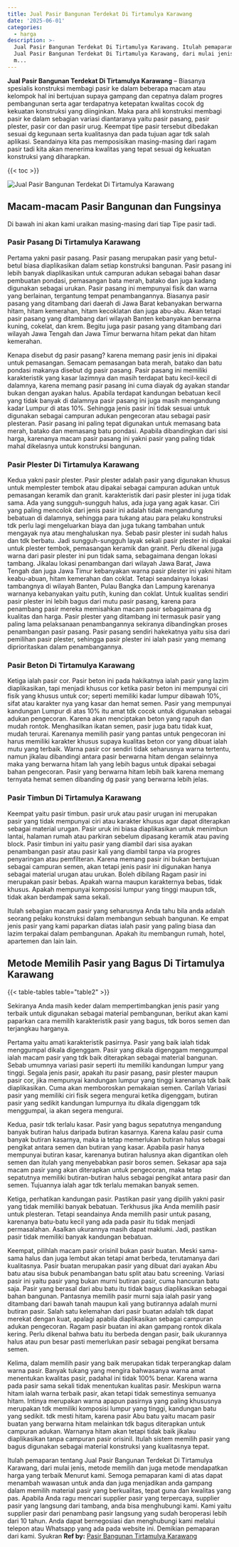 ```yaml
---
title: Jual Pasir Bangunan Terdekat Di Tirtamulya Karawang
date: '2025-06-01'
categories:
  - harga
description: >-
  Jual Pasir Bangunan Terdekat Di Tirtamulya Karawang. Itulah pemaparan tentang
  Jual Pasir Bangunan Terdekat Di Tirtamulya Karawang, dari mulai jenis, metode
  m...
---
```


**Jual Pasir Bangunan Terdekat Di Tirtamulya Karawang** – Biasanya spesialis konstruksi membagi pasir ke dalam beberapa macam atau kelompok hal ini bertujuan supaya gampang dan cepatnya dalam progres pembangunan serta agar terdapatnya ketepatan kwalitas cocok dg kekuatan konstruksi yang diinginkan. Maka para ahli konstruksi membagi pasir ke dalam sebagian variasi diantaranya yaitu pasir pasang, pasir plester, pasir cor dan pasir urug. Keempat tipe pasir tersebut dibedakan sesuai dg kegunaan serta kualitasnya dan pada tujuan agar tdk salah aplikasi. Seandainya kita pas memposisikan masing-masing dari ragam pasir tadi kita akan menerima kwalitas yang tepat sesuai dg kekuatan konstruksi yang diharapkan.

{{< toc >}}

![Jual Pasir Bangunan Terdekat Di Tirtamulya Karawang](/images/jual-pasir-bangunan-65.png)

## Macam-macam Pasir Bangunan dan Fungsinya

Di bawah ini akan kami uraikan masing-masing dari tiap Tipe pasir tadi.

### Pasir Pasang Di Tirtamulya Karawang

Pertama yakni pasir pasang. Pasir pasang merupakan pasir yang betul-betul biasa diaplikasikan dalam setiap konstruksi bangunan. Pasir pasang ini lebih banyak diaplikasikan untuk campuran adukan sebagai bahan dasar pembuatan pondasi, pemasangan bata merah, batako dan juga kadang digunakan sebagai urukan. Pasir pasang ini mempunyai fisik dan warna yang berlainan, tergantung tempat penambangannya. Biasanya pasir pasang yang ditambang dari daerah di Jawa Barat kebanyakan berwarna hitam, hitam kemerahan, hitam kecoklatan dan juga abu-abu. Akan tetapi pasir pasang yang ditambang dari wilayah Banten kebanyakan berwarna kuning, cokelat, dan krem. Begitu juga pasir pasang yang ditambang dari wilayah Jawa Tengah dan Jawa Timur berwarna hitam pekat dan hitam kemerahan.

Kenapa disebut dg pasir pasang? karena memang pasir jenis ini dipakai untuk pemasangan. Semacam pemasangan bata merah, batako dan batu pondasi makanya disebut dg pasir pasang. Pasir pasang ini memiliki karakteristik yang kasar lazimnya dan masih terdapat batu kecil-kecil di dalamnya, karena memang pasir pasang ini cuma diayak dg ayakan standar bukan dengan ayakan halus. Apabila terdapat kandungan bebatuan kecil yang tidak banyak di dalamnya pasir pasang ini juga masih mengandung kadar Lumpur di atas 10%. Sehingga jenis pasir ini tidak sesuai untuk digunakan sebagai campuran adukan pengecoran atau sebagai pasir plesteran. Pasir pasang ini paling tepat digunakan untuk memasang bata merah, batako dan memasang batu pondasi. Apabila dibandingkan dari sisi harga, karenanya macam pasir pasang ini yakni pasir yang paling tidak mahal dikelasnya untuk konstruksi bangunan.

### Pasir Plester Di Tirtamulya Karawang

Kedua yakni pasir plester. Pasir plester adalah pasir yang digunakan khusus untuk memplester tembok atau dipakai sebagai campuran adukan untuk pemasangan keramik dan granit. karakteristik dari pasir plester ini juga tidak sama. Ada yang sungguh-sungguh halus, ada juga yang agak kasar. Ciri yang paling mencolok dari jenis pasir ini adalah tidak mengandung bebatuan di dalamnya, sehingga para tukang atau para pelaku konstruksi tdk perlu lagi mengeluarkan biaya dan juga tukang tambahan untuk mengayak nya atau menghaluskan nya. Sebab pasir plester ini sudah halus dan tdk berbatu. Jadi sungguh-sungguh layak sekali pasir plester ini dipakai untuk plester tembok, pemasangan keramik dan granit. Perlu dikenal juga warna dari pasir plester ini pun tidak sama, sebagaimana dengan lokasi tambang. Jikalau lokasi penambangan dari wilayah Jawa Barat, Jawa Tengah dan juga Jawa Timur kebanyakan warna pasir plester ini yakni hitam keabu-abuan, hitam kemerahan dan coklat. Tetapi seandainya lokasi tambangnya di wilayah Banten, Pulau Bangka dan Lampung karenanya warnanya kebanyakan yaitu putih, kuning dan coklat. Untuk kualitas sendiri pasir plester ini lebih bagus dari mutu pasir pasang, karena para penambang pasir mereka memisahkan macam pasir sebagaimana dg kualitas dan harga. Pasir plester yang ditambang ini termasuk pasir yang paling lama pelaksanaan penambangannya sekiranya dibandingkan proses penambangan pasir pasang. Pasir pasang sendiri hakekatnya yaitu sisa dari pemilihan pasir plester, sehingga pasir plester ini ialah pasir yang memang diprioritaskan dalam penambangannya.

### Pasir Beton Di Tirtamulya Karawang

Ketiga ialah pasir cor. Pasir beton ini pada hakikatnya ialah pasir yang lazim diaplikasikan, tapi menjadi khusus cor ketika pasir beton ini mempunyai ciri fisik yang khusus untuk cor; seperti memiliki kadar lumpur dibawah 10%, sifat atau karakter nya yang kasar dan hemat semen. Pasir yang mempunyai kandungan Lumpur di atas 10% itu amat tdk cocok untuk digunakan sebagai adukan pengecoran. Karena akan menciptakan beton yang rapuh dan mudah rontok. Menghasilkan ikatan semen, pasir juga batu tidak kuat, mudah terurai. Karenanya memilih pasir yang pantas untuk pengecoran ini harus memiliki karakter khusus supaya kualitas beton cor yang dibuat ialah mutu yang terbaik. Warna pasir cor sendiri tidak seharusnya warna tertentu, namun jikalau dibandingi antara pasir berwarna hitam dengan selainnya maka yang berwarna hitam lah yang lebih bagus untuk dipakai sebagai bahan pengecoran. Pasir yang berwarna hitam lebih baik karena memang ternyata hemat semen dibanding dg pasir yang berwarna lebih jelas.

### Pasir Timbun Di Tirtamulya Karawang

Keempat yaitu pasir timbun. pasir uruk atau pasir urugan ini merupakan pasir yang tidak mempunyai ciri atau karakter khusus agar dapat diterapkan sebagai material urugan. Pasir uruk ini biasa diaplikasikan untuk menimbun lantai, halaman rumah atau parkiran sebelum dipasang keramik atau paving block. Pasir timbun ini yaitu pasir yang diambil dari sisa ayakan penambangan pasir atau pasir kali yang diambil tanpa via progres penyaringan atau pemfilteran. Karena memang pasir ini bukan bertujuan sebagai campuran semen, akan tetapi jenis pasir ini digunakan hanya sebagai material urugan atau urukan. Boleh dibilang Ragam pasir ini merupakan pasir bebas. Apakah warna maupun karakternya bebas, tidak khusus. Apakah mempunyai komposisi lumpur yang tinggi maupun tdk, tidak akan berdampak sama sekali.

Itulah sebagian macam pasir yang seharusnya Anda tahu bila anda adalah seorang pelaku konstruksi dalam membangun sebuah bangunan. Ke empat jenis pasir yang kami paparkan diatas ialah pasir yang paling biasa dan lazim terpakai dalam pembangunan. Apakah itu membangun rumah, hotel, apartemen dan lain lain.

## Metode Memilih Pasir yang Bagus Di Tirtamulya Karawang

{{< table-tables table="table2" >}}

Sekiranya Anda masih keder dalam mempertimbangkan jenis pasir yang terbaik untuk digunakan sebagai material pembangunan, berikut akan kami paparkan cara memilih karakteristik pasir yang bagus, tdk boros semen dan terjangkau harganya.

Pertama yaitu amati karakteristik pasirnya. Pasir yang baik ialah tidak menggumpal dikala digenggam. Pasir yang dikala digenggam menggumpal ialah macam pasir yang tdk baik diterapkan sebagai material bangunan. Sebab umumnya variasi pasir seperti itu memiliki kandungan lumpur yang tinggi. Segala jenis pasir, apakah itu pasir pasang, pasir plester maupun pasir cor, jika mempunyai kandungan lumpur yang tinggi karenanya tdk baik diaplikasikan. Cuma akan memboroskan pemakaian semen. Carilah Variasi pasir yang memiliki ciri fisik segera mengurai ketika digenggam, butiran pasir yang sedikit kandungan lumpurnya itu dikala digenggam tdk menggumpal, ia akan segera mengurai.

Kedua, pasir tdk terlalu kasar. Pasir yang bagus sepatutnya mengandung banyak butiran halus daripada butiran kasarnya. Karena kalau pasir cuma banyak butiran kasarnya, maka ia tetap memerlukan butiran halus sebagai pengikat antara semen dan butiran yang kasar. Apabila pasir hanya mempunyai butiran kasar, karenanya butiran halusnya akan digantikan oleh semen dan itulah yang menyebabkan pasir boros semen. Sekasar apa saja macam pasir yang akan diterapkan untuk pengecoran, maka tetap sepatutnya memiliki butiran-butiran halus sebagai pengikat antara pasir dan semen. Tujuannya ialah agar tdk terlalu memakan banyak semen.

Ketiga, perhatikan kandungan pasir. Pastikan pasir yang dipilih yakni pasir yang tidak memiliki banyak bebatuan. Terkhusus jika Anda memilih pasir untuk plesteran. Tetapi seandainya Anda memilih pasir untuk pasang, karenanya batu-batu kecil yang ada pada pasir itu tidak menjadi permasalahan. Asalkan ukurannya masih dapat maklumi. Jadi, pastikan pasir tidak memiliki banyak kandungan bebatuan.

Keempat, pilihlah macam pasir orisinil bukan pasir buatan. Meski sama-sama halus dan juga lembut akan tetapi amat berbeda, terutamanya dari kualitasnya. Pasir buatan merupakan pasir yang dibuat dari ayakan Abu batu atau sisa bubuk penambangan batu split atau batu screening. Variasi pasir ini yaitu pasir yang bukan murni butiran pasir, cuma hancuran batu saja. Pasir yang berasal dari abu batu itu tidak bagus diaplikasikan sebagai bahan bangunan. Pantasnya memilih pasir murni saja ialah pasir yang ditambang dari bawah tanah maupun kali yang butirannya adalah murni butiran pasir. Salah satu kelemahan dari pasir buatan adalah tdk dapat merekat dengan kuat, apalagi apabila diaplikasikan sebagai campuran adukan pengecoran. Ragam pasir buatan ini akan gampang rontok dikala kering. Perlu dikenal bahwa batu itu berbeda dengan pasir, baik ukurannya halus atau pun besar pasti memerlukan pasir sebagai pengikat bersama semen.

Kelima, dalam memilih pasir yang baik merupakan tidak terperangkap dalam warna pasir. Banyak tukang yang mengira bahwasanya warna amat menentukan kwalitas pasir, padahal ini tidak 100% benar. Karena warna pada pasir sama sekali tidak menentukan kualitas pasir. Meskipun warna hitam ialah warna terbaik pasir, akan tetapi tidak semestinya semuanya hitam. Intinya merupakan warna apapun pasirnya yang paling khususnya merupakan tdk memiliki komposisi lumpur yang tinggi, kandungan batu yang sedikit. tdk mesti hitam, karena pasir Abu batu yaitu macam pasir buatan yang berwarna hitam melainkan tdk bagus diterapkan untuk campuran adukan. Warnanya hitam akan tetapi tidak baik jikalau diaplikasikan tanpa campuran pasir orisinil. Itulah sistem memilih pasir yang bagus digunakan sebagai material konstruksi yang kualitasnya tepat.

Itulah pemaparan tentang Jual Pasir Bangunan Terdekat Di Tirtamulya Karawang, dari mulai jenis, metode memilih dan juga metode mendapatkan harga yang terbaik Menurut kami. Semoga pemaparan kami di atas dapat menambah wawasan untuk anda dan juga menjadikan anda gampang dalam memilih material pasir yang berkualitas, tepat guna dan kwalitas yang pas. Apabila Anda ragu mencari supplier pasir yang terpercaya, supplier pasir yang langsung dari tambang, anda bisa menghubungi kami. Kami yaitu supplier pasir dari penambang pasir langsung yang sudah beroperasi lebih dari 10 tahun. Anda dapat bernegosiasi dan menghubungi kami melalui telepon atau Whatsapp yang ada pada website ini. Demikian pemaparan dari kami. Syukran
**Ref by:** [Pasir Bangunan Tirtamulya Karawang](https://id.wikipedia.org/wiki/Pasir)
